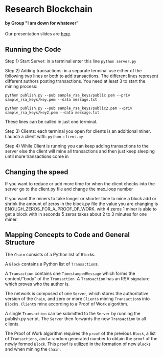 # Research Blockchain
#### by Group "I am down for whatever"

Our presentation slides are [here](https://docs.google.com/presentation/d/12zZCW3sNTwMv0je1DbffO-R9EuJ9gFCnRg5QlZN8V3c/edit?usp=sharing).

## Running the Code

Step 1) Start Server: in a terminal enter this line `python server.py`

Step 2) Adding transactions: in a separate terminal use either of the following two lines or both to add transactions. The different lines
represent different authors posting transactions. You need at least 3 to start the mining process:

`python publish.py --pub sample_rsa_keys/public.pem --priv sample_rsa_keys/key.pem --data message.txt`

`python publish.py --pub sample_rsa_keys/public2.pem --priv sample_rsa_keys/key2.pem --data message.txt`

These lines can be called in just one terminal.

Step 3) Clients: each terminal you open for clients is an additional miner. Launch a client with: `python client.py`

Step 4) While Client is running you can keep adding transactions to the server else the client will mine all transactions and then just
keep sleeping until more transactions come in

## Changing the speed

If you want to reduce or add more time for when the client checks into the server go to the client.py file and change the max\_loop number

If you want the miners to take longer or shorter time to mine a block add or shrink the amount of zeros in the block.py file the value
you are changing is ENOUGH\_ZEROS\_FOR\_A\_PROOF\_OF\_WORK. with 4 zeros 1 miner is able to get a block with in seconds 5 zeros takes about 2 to 3 minutes for one miner.


## Mapping Concepts to Code and General Structure

The `Chain` consists of a Python list of `Block`s.

A `Block` contains a Python list of `Transaction`s.

A `Transaction` contains one `TimestampedMessage` which forms the content/"body" of the `Transaction`. A `Transaction` has an RSA signature which proves who the author is.

The network is composed of one `Server`, which stores the authoritative version of the `Chain`, and zero or more `Client`s mining `Transaction`s into `Block`s. `Client`s mine according to a Proof of Work algorithm.

A single `Transaction` can be submitted to the `Server` by running the publish.py script. The `Server` then forwards the new `Transaction` to all clients.

The Proof of Work algorithm requires the `proof` of the previous `Block`, a list of `Transactions`, and a random generated number to obtain the `proof` of the newly formed `Block`. This `proof` is utilized in the formation of new `Blocks` and when mining the `Chain`. 